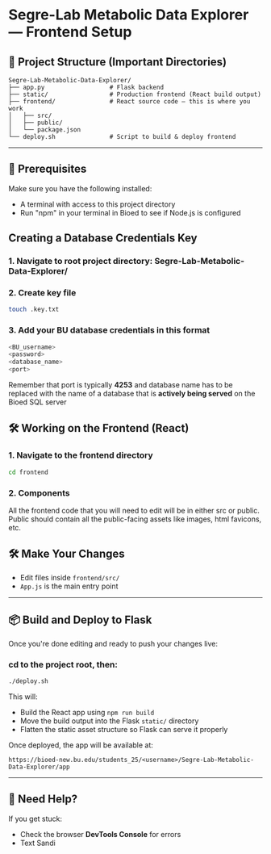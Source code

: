 # Segre-Lab Metabolic Data Explorer — Frontend Setup



## 📁 Project Structure (Important Directories)

```
Segre-Lab-Metabolic-Data-Explorer/
├── app.py                  # Flask backend
├── static/                 # Production frontend (React build output)
├── frontend/               # React source code — this is where you work
│   ├── src/
│   ├── public/
│   └── package.json
└── deploy.sh               # Script to build & deploy frontend
```

---

## 🧱 Prerequisites

Make sure you have the following installed:
- A terminal with access to this project directory
- Run "npm" in your terminal in Bioed to see if Node.js is configured


## Creating a Database Credentials Key
### 1. Navigate to root project directory: Segre-Lab-Metabolic-Data-Explorer/
### 2. Create key file

```bash
touch .key.txt
```

### 3. Add your BU database credentials in this format

```bash
<BU_username>
<password>
<database_name>
<port>
```
Remember that port is typically **4253** and database name has to be replaced with the name of a database that is **actively being served** on the Bioed SQL server

## 🛠️ Working on the Frontend (React)

### 1. Navigate to the frontend directory

```bash
cd frontend
```

### 2. Components
All the frontend code that you will need to edit will be in either src or public. Public should contain all the public-facing assets like images, html favicons, etc. 


## 🛠️ Make Your Changes

- Edit files inside `frontend/src/`
- `App.js` is the main entry point

---

## 📦 Build and Deploy to Flask

Once you're done editing and ready to push your changes live:

### cd to the project root, then:
```bash
./deploy.sh
```

This will:
- Build the React app using `npm run build`
- Move the build output into the Flask `static/` directory
- Flatten the static asset structure so Flask can serve it properly

Once deployed, the app will be available at:

```
https://bioed-new.bu.edu/students_25/<username>/Segre-Lab-Metabolic-Data-Explorer/app
```

---

## 🤝 Need Help?

If you get stuck:
- Check the browser **DevTools Console** for errors
- Text Sandi